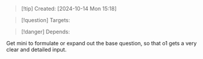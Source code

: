 
>[!tip] Created: [2024-10-14 Mon 15:18]

>[!question] Targets: 

>[!danger] Depends: 

Get mini to formulate or expand out the base question, so that o1 gets a very clear and detailed input.